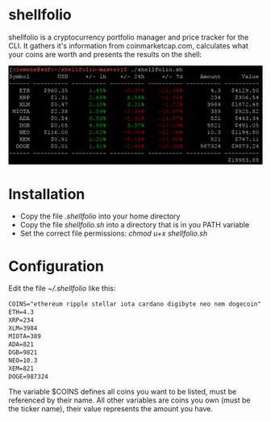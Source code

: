 # shellfolio

shellfolio is a cryptocurrency portfolio manager and price tracker for the CLI. It gathers it's information from coinmarketcap.com, calculates what your coins are worth and presents the results on the shell:

![screenshot](/screenshot.png?raw=true "screenshot")

# Installation

* Copy the file _.shellfolio_ into your home directory
* Copy the file _shellfolio.sh_ into a directory that is in you PATH variable
* Set the correct file permissions: _chmod u+x shellfolio.sh_


# Configuration

Edit the file _~/.shellfolio_ like this:

```
COINS="ethereum ripple stellar iota cardano digibyte neo nem dogecoin"
ETH=4.3
XRP=234
XLM=3984
MIOTA=389
ADA=821
DGB=9821
NEO=10.3
XEM=821
DOGE=987324
```

The variable $COINS defines all coins you want to be listed, must be referenced by their name. All other variables are coins you own (must be the ticker name), their value represents the amount you have.

